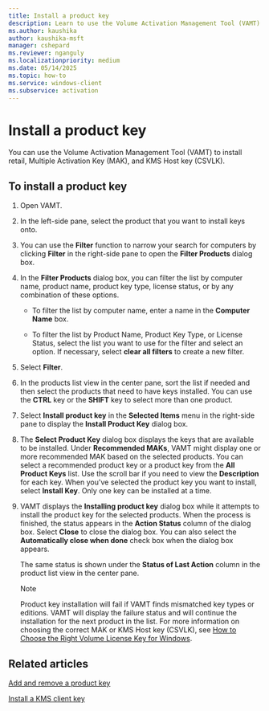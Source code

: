 ```yaml
---
title: Install a product key
description: Learn to use the Volume Activation Management Tool (VAMT) to install retail, Multiple Activation Key (MAK), and KMS Host key (CSVLK).
ms.author: kaushika
author: kaushika-msft
manager: cshepard
ms.reviewer: nganguly
ms.localizationpriority: medium
ms.date: 05/14/2025
ms.topic: how-to
ms.service: windows-client
ms.subservice: activation
---
```


# Install a product key

You can use the Volume Activation Management Tool (VAMT) to install retail, Multiple Activation Key (MAK), and KMS Host key (CSVLK).

## To install a product key

1. Open VAMT.

2. In the left-side pane, select the product that you want to install keys onto.

3. You can use the **Filter** function to narrow your search for computers by clicking **Filter** in the right-side pane to open the **Filter Products** dialog box.

4. In the **Filter Products** dialog box, you can filter the list by computer name, product name, product key type, license status, or by any combination of these options.

    - To filter the list by computer name, enter a name in the **Computer Name** box.

    - To filter the list by Product Name, Product Key Type, or License Status, select the list you want to use for the filter and select an option. If necessary, select **clear all filters** to create a new filter.

5. Select **Filter**.

6. In the products list view in the center pane, sort the list if needed and then select the products that need to have keys installed. You can use the **CTRL** key or the **SHIFT** key to select more than one product.

7. Select **Install product key** in the **Selected Items** menu in the right-side pane to display the **Install Product Key** dialog box.

8. The **Select Product Key** dialog box displays the keys that are available to be installed. Under **Recommended MAKs**, VAMT might display one or more recommended MAK based on the selected products. You can select a recommended product key or a product key from the **All Product Keys** list. Use the scroll bar if you need to view the **Description** for each key. When you've selected the product key you want to install, select **Install Key**. Only one key can be installed at a time.

9. VAMT displays the **Installing product key** dialog box while it attempts to install the product key for the selected products. When the process is finished, the status appears in the **Action Status** column of the dialog box. Select **Close** to close the dialog box. You can also select the **Automatically close when done** check box when the dialog box appears.

    The same status is shown under the **Status of Last Action** column in the product list view in the center pane.

    > [!NOTE]
    > Product key installation will fail if VAMT finds mismatched key types or editions. VAMT will display the failure status and will continue the installation for the next product in the list. For more information on choosing the correct MAK or KMS Host key (CSVLK), see [How to Choose the Right Volume License Key for Windows](/previous-versions/tn-archive/ee939271(v=technet.10)).

## Related articles

[Add and remove a product key](add-remove-product-key-vamt.md)

[Install a KMS client key](install-kms-client-key-vamt.md)
